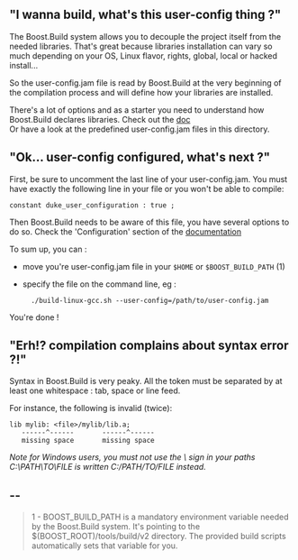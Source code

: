 
"I wanna build, what's this user-config thing ?"
-----------------------------------------------

The Boost.Build system allows you to decouple the project itself from
the needed libraries. That's great because libraries installation can vary
so much depending on your OS, Linux flavor, rights, global, local or
hacked install...

So the user-config.jam file is read by Boost.Build at the very beginning of
the compilation process and will define how your libraries are installed.

There's a lot of options and as a starter you need to understand how
Boost.Build declares libraries. Check out the 
[doc](http://www.boost.org/boost-build2/doc/html/bbv2/tasks/libraries.html)  
Or have a look at the predefined user-config.jam files in this directory.



"Ok... user-config configured, what's next ?"
--------------------------------------------

First, be sure to uncomment the last line of your user-config.jam.
You must have exactly the following line in your file or you won't be able
to compile:

    constant duke_user_configuration : true ;

Then Boost.Build needs to be aware of this file, you have several options to
do so. Check  the 'Configuration' section of the 
[documentation](http://www.boost.org/boost-build2/doc/html/bbv2/overview/configuration.html)

To sum up, you can :

* move you're user-config.jam file in your `$HOME` or `$BOOST_BUILD_PATH` (1)
* specify the file on the command line, eg :

        ./build-linux-gcc.sh --user-config=/path/to/user-config.jam

You're done !



"Erh!? compilation complains about syntax error ?!"
--------------------------------------------------

Syntax in Boost.Build is very peaky. All the token must be separated by at least 
one whitespace : tab, space or line feed.

For instance, the following is invalid (twice):

    lib mylib: <file>/mylib/lib.a;
       ------^------       ------^------
       missing space       missing space

*Note for Windows users, you must not use the \ sign in your paths  
C:\PATH\TO\FILE is written C:/PATH/TO/FILE instead.*


--
--


> 1 - BOOST_BUILD_PATH is a mandatory environment variable needed by the
 Boost.Build system. It's pointing to the $(BOOST_ROOT)/tools/build/v2
 directory. The provided build scripts automatically sets that variable
 for you.